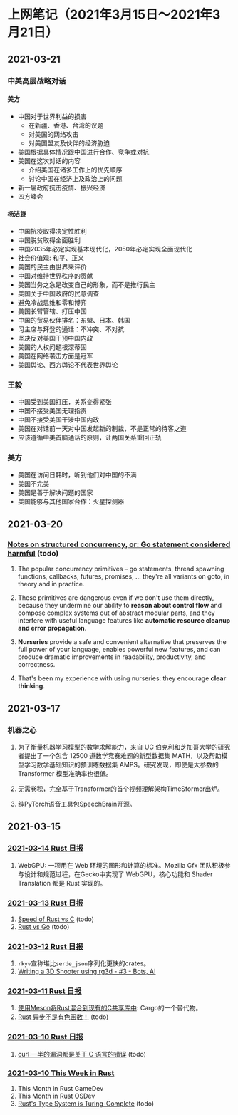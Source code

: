 # 上网笔记（2021年3月15日～2021年3月21日）

## 2021-03-21

### 中美高层战略对话

#### 美方

- 中国对于世界利益的损害
  - 在新疆、香港、台湾的议题
  - 对美国的网络攻击
  - 对美国盟友及伙伴的经济胁迫
- 美国根据具体情况跟中国进行合作、竞争或对抗
- 美国在这次对话的内容
  - 介绍美国在诸多工作上的优先顺序
  - 讨论中国在经济上及政治上的问题
- 新一届政府抗击疫情、振兴经济
- 四方峰会

#### 杨洁篪

- 中国抗疫取得决定性胜利
- 中国脱贫取得全面胜利
- 中国2035年必定实现基本现代化，2050年必定实现全面现代化
- 社会价值观: 和平、正义
- 美国的民主由世界来评价
- 中国对维持世界秩序的贡献
- 美国当务之急是改变自己的形象，而不是推行民主
- 美国关于中国政府的民意调查
- 避免冷战思维和零和博弈
- 美国长臂管辖、打压中国
- 中国的贸易伙伴排名：东盟、日本、韩国
- 习主席与拜登的通话：不冲突、不对抗
- 坚决反对美国干预中国内政
- 美国的人权问题根深蒂固
- 美国在网络袭击方面是冠军
- 美国舆论、西方舆论不代表世界舆论

### 王毅

- 中国受到美国打压，关系变得紧张
- 中国不接受美国无理指责
- 中国不接受美国干涉中国内政
- 美国在对话前一天对中国发起新的制裁，不是正常的待客之道
- 应该遵循中美首脑通话的原则，让两国关系重回正轨

### 美方

- 美国在访问日韩时，听到他们对中国的不满
- 美国不完美
- 美国是善于解决问题的国家
- 美国能够与其他国家合作：火星探测器

## 2021-03-20

### [Notes on structured concurrency, or: Go statement considered harmful][structured_concurrency] (todo)

1. The popular concurrency primitives – go statements, thread spawning functions, callbacks, futures, promises, ... they're all variants on goto, in theory and in practice.

2. These primitives are dangerous even if we don't use them directly, because they undermine our ability to **reason about control flow** and compose complex systems out of abstract modular parts, and they interfere with useful language features like **automatic resource cleanup and error propagation**.

3. **Nurseries** provide a safe and convenient alternative that preserves the full power of your language, enables powerful new features, and can produce dramatic improvements in readability, productivity, and correctness.

4. That's been my experience with using nurseries: they encourage **clear thinking**.

  [structured_concurrency]: https://vorpus.org/blog/notes-on-structured-concurrency-or-go-statement-considered-harmful/

## 2021-03-17

### 机器之心

1. 为了衡量机器学习模型的数学求解能力，来自 UC 伯克利和芝加哥大学的研究者提出了一个包含 12500 道数学竞赛难题的新型数据集 MATH，以及帮助模型学习数学基础知识的预训练数据集 AMPS。研究发现，即使是大参数的 Transformer 模型准确率也很低。

2. 无需卷积，完全基于Transformer的首个视频理解架构TimeSformer出炉。

3. 纯PyTorch语音工具包SpeechBrain开源。

## 2021-03-15

### [2021-03-14 Rust 日报][rust_210314]

1. WebGPU: 一项用在 Web 环境的图形和计算的标准。Mozilla Gfx 团队积极参与设计和规范过程，在Gecko中实现了 WebGPU，核心功能和 Shader Translation 都是 Rust 实现的。

### [2021-03-13 Rust 日报][rust_210313]

1. [Speed of Rust vs C][rust_c] (todo)
2. [Rust vs Go][rust_go] (todo)

### [2021-03-12 Rust 日报][rust_210312]

1. `rkyv`宣称堪比`serde_json`序列化更快的crates。
2. [Writing a 3D Shooter using rg3d - #3 - Bots, AI][rg3d_shooter]

### [2021-03-11 Rust 日报][rust_210311]

1. [使用Meson将Rust混合到现有的C共享库中][meson]: Cargo的一个替代物。
2. [Rust 异步不是有色函数！][rust_async_colored] (todo)

### [2021-03-10 Rust 日报][rust_210310]

1. [curl 一半的漏洞都是关于 C 语言的错误][curl_c] (todo)

### [2021-03-10 This Week in Rust][rust_week_210310]

1. This Month in Rust GameDev
2. This Month in Rust OSDev
3. [Rust's Type System is Turing-Complete][rust_turing] (todo)

  [rust_210314]: https://rustcc.cn/article?id=621d1b36-4ecf-4224-86fc-84a2f88cf192
  [rust_210313]: https://rustcc.cn/article?id=3627b60e-27ae-41d5-83a6-d75fb5a24f77
  [rust_210312]: https://rustcc.cn/article?id=e586f58b-3b0d-4153-95ac-bafa55a0d45b
  [rust_210311]: https://rustcc.cn/article?id=cf2879d2-c051-4b70-9446-ba99e722592c
  [rust_210310]: https://rustcc.cn/article?id=fa8c0d67-e223-49a0-bdab-557b57de8cec
  [rust_week_210310]: https://this-week-in-rust.org/blog/2021/03/10/this-week-in-rust-381/
  [rust_c]: https://kornel.ski/rust-c-speed
  [rust_go]: https://thenewstack.io/rust-vs-go-why-theyre-better-together/?s=09
  [rg3d_shooter]: https://rg3d.rs/tutorials/2021/03/11/tutorial3.html
  [meson]: https://nibblestew.blogspot.com/2021/03/mixing-rust-into-existing-c-shared.html
  [rust_async_colored]: https://www.hobofan.com/blog/2021-03-10-rust-async-colored/
  [curl_c]: https://daniel.haxx.se/blog/2021/03/09/half-of-curls-vulnerabilities-are-c-mistakes/
  [rust_turing]: https://sdleffler.github.io/RustTypeSystemTuringComplete/
